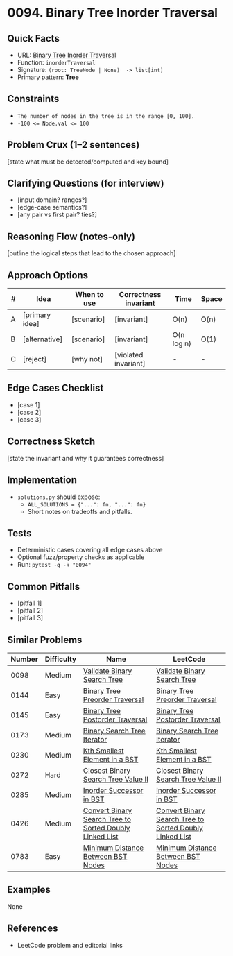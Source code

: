 # 0094. Binary Tree Inorder Traversal

## Quick Facts

- URL: [Binary Tree Inorder Traversal](https://leetcode.com/problems/binary-tree-inorder-traversal/)
- Function: `inorderTraversal`
- Signature: `(root: TreeNode | None)  -> list[int]`
- Primary pattern: **Tree**

## Constraints

- `The number of nodes in the tree is in the range [0, 100].`
- `-100 <= Node.val <= 100`

## Problem Crux (1–2 sentences)

[state what must be detected/computed and key bound]

## Clarifying Questions (for interview)

- [input domain? ranges?]
- [edge-case semantics?]
- [any pair vs first pair? ties?]

## Reasoning Flow (notes-only)

[outline the logical steps that lead to the chosen approach]

## Approach Options

| # | Idea | When to use | Correctness invariant | Time | Space |
|---|------|-------------|-----------------------|------|-------|
| A | [primary idea] | [scenario] | [invariant] | O(n) | O(n) |
| B | [alternative] | [scenario] | [invariant] | O(n log n) | O(1) |
| C | [reject] | [why not] | [violated invariant] | - | - |

## Edge Cases Checklist

- [case 1]
- [case 2]
- [case 3]

## Correctness Sketch

[state the invariant and why it guarantees correctness]

## Implementation

- `solutions.py` should expose:
  - `ALL_SOLUTIONS = {"...": fn, "...": fn}`
  - Short notes on tradeoffs and pitfalls.

## Tests

- Deterministic cases covering all edge cases above
- Optional fuzz/property checks as applicable
- Run: `pytest -q -k "0094"`

## Common Pitfalls

- [pitfall 1]
- [pitfall 2]
- [pitfall 3]

## Similar Problems

| Number | Difficulty | Name | LeetCode |
|---|---|---|---|
| 0098 | Medium | [Validate Binary Search Tree](../0098-validate-binary-search-tree/readme.md) | [Validate Binary Search Tree](https://leetcode.com/problems/validate-binary-search-tree/) |
| 0144 | Easy | [Binary Tree Preorder Traversal](../0144-binary-tree-preorder-traversal/readme.md) | [Binary Tree Preorder Traversal](https://leetcode.com/problems/binary-tree-preorder-traversal/) |
| 0145 | Easy | [Binary Tree Postorder Traversal](../0145-binary-tree-postorder-traversal/readme.md) | [Binary Tree Postorder Traversal](https://leetcode.com/problems/binary-tree-postorder-traversal/) |
| 0173 | Medium | [Binary Search Tree Iterator](../0173-binary-search-tree-iterator/readme.md) | [Binary Search Tree Iterator](https://leetcode.com/problems/binary-search-tree-iterator/) |
| 0230 | Medium | [Kth Smallest Element in a BST](../0230-kth-smallest-element-in-a-bst/readme.md) | [Kth Smallest Element in a BST](https://leetcode.com/problems/kth-smallest-element-in-a-bst/) |
| 0272 | Hard | [Closest Binary Search Tree Value II](../0272-closest-binary-search-tree-value-ii/readme.md) | [Closest Binary Search Tree Value II](https://leetcode.com/problems/closest-binary-search-tree-value-ii/) |
| 0285 | Medium | [Inorder Successor in BST](../0285-inorder-successor-in-bst/readme.md) | [Inorder Successor in BST](https://leetcode.com/problems/inorder-successor-in-bst/) |
| 0426 | Medium | [Convert Binary Search Tree to Sorted Doubly Linked List](../0426-convert-binary-search-tree-to-sorted-doubly-linked-list/readme.md) | [Convert Binary Search Tree to Sorted Doubly Linked List](https://leetcode.com/problems/convert-binary-search-tree-to-sorted-doubly-linked-list/) |
| 0783 | Easy | [Minimum Distance Between BST Nodes](../0783-minimum-distance-between-bst-nodes/readme.md) | [Minimum Distance Between BST Nodes](https://leetcode.com/problems/minimum-distance-between-bst-nodes/) |

## Examples

None

## References

- LeetCode problem and editorial links
